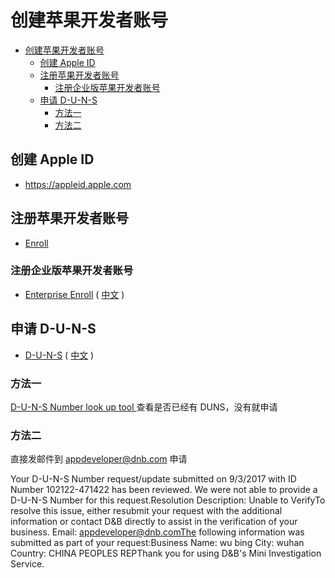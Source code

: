 # 创建苹果开发者账号


<!-- @import "[TOC]" {cmd="toc" depthFrom=1 depthTo=6 orderedList=false} -->
<!-- code_chunk_output -->

* [创建苹果开发者账号](#创建苹果开发者账号)
	* [创建 Apple ID](#创建-apple-id)
	* [注册苹果开发者账号](#注册苹果开发者账号)
		* [注册企业版苹果开发者账号](#注册企业版苹果开发者账号)
	* [申请 D-U-N-S](#申请-d-u-n-s)
		* [方法一](#方法一)
		* [方法二](#方法二)

<!-- /code_chunk_output -->


## 创建 Apple ID

* <https://appleid.apple.com>

## 注册苹果开发者账号

* [Enroll](https://developer.apple.com/enroll/)

### 注册企业版苹果开发者账号

* [Enterprise Enroll](https://developer.apple.com/programs/enterprise/enroll/) ( [中文](https://developer.apple.com/programs/enterprise/enroll/cn) )

## 申请 D-U-N-S

* [D-U-N-S](https://developer.apple.com/support/D-U-N-S/) ( [中文](https://developer.apple.com/support/D-U-N-S/cn) )

### 方法一

[D-U-N-S Number look up tool ](https://developer.apple.com/enroll/duns-lookup/#/search) 查看是否已经有 DUNS，没有就申请

### 方法二

直接发邮件到 <appdeveloper@dnb.com> 申请

Your D-U-N-S Number request/update submitted on 9/3/2017  with ID Number 102122-471422 has been reviewed. We were not able to provide a D-U-N-S Number for this request.Resolution Description: Unable to VerifyTo resolve this issue, either resubmit your request with the additional information or contact D&B directly to assist in the verification of your business.  Email: appdeveloper@dnb.comThe following information was submitted as part of your request:Business Name: wu bing                                                                                   City: wuhan                              Country: CHINA PEOPLES REPThank you for using D&B's Mini Investigation Service.
